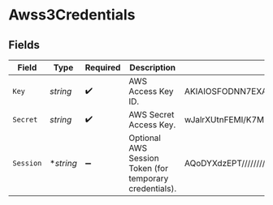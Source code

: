 # Awss3Credentials


## Fields

| Field                                                   | Type                                                    | Required                                                | Description                                             | Example                                                 |
| ------------------------------------------------------- | ------------------------------------------------------- | ------------------------------------------------------- | ------------------------------------------------------- | ------------------------------------------------------- |
| `Key`                                                   | *string*                                                | :heavy_check_mark:                                      | AWS Access Key ID.                                      | AKIAIOSFODNN7EXAMPLE                                    |
| `Secret`                                                | *string*                                                | :heavy_check_mark:                                      | AWS Secret Access Key.                                  | wJalrXUtnFEMI/K7MDENG/bPxRfiCYEXAMPLEKEY                |
| `Session`                                               | **string*                                               | :heavy_minus_sign:                                      | Optional AWS Session Token (for temporary credentials). | AQoDYXdzEPT//////////wEXAMPLE...                        |